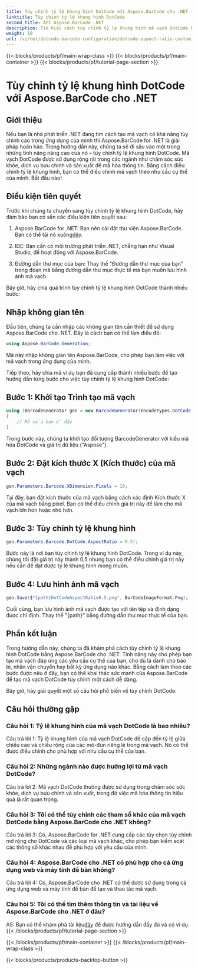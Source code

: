 ```yaml
---
title: Tùy chỉnh tỷ lệ khung hình DotCode với Aspose.BarCode cho .NET
linktitle: Tùy chỉnh tỷ lệ khung hình DotCode
second_title: API Aspose.BarCode .NET
description: Tìm hiểu cách tùy chỉnh tỷ lệ khung hình mã vạch DotCode bằng Aspose.BarCode cho .NET. Tạo mã vạch phù hợp cho ứng dụng của bạn một cách dễ dàng.
weight: 10
url: /vi/net/dotcode-barcode-configuration/dotcode-aspect-ratio-customization/
---
```


{{< blocks/products/pf/main-wrap-class >}}
{{< blocks/products/pf/main-container >}}
{{< blocks/products/pf/tutorial-page-section >}}

# Tùy chỉnh tỷ lệ khung hình DotCode với Aspose.BarCode cho .NET

## Giới thiệu

Nếu bạn là nhà phát triển .NET đang tìm cách tạo mã vạch có khả năng tùy chỉnh cao trong ứng dụng của mình thì Aspose.BarCode for .NET là giải pháp hoàn hảo. Trong hướng dẫn này, chúng ta sẽ đi sâu vào một trong những tính năng nâng cao của nó – tùy chỉnh tỷ lệ khung hình DotCode. Mã vạch DotCode được sử dụng rộng rãi trong các ngành như chăm sóc sức khỏe, dịch vụ bưu chính và sản xuất để mã hóa thông tin. Bằng cách điều chỉnh tỷ lệ khung hình, bạn có thể điều chỉnh mã vạch theo nhu cầu cụ thể của mình. Bắt đầu nào!

## Điều kiện tiên quyết

Trước khi chúng ta chuyển sang tùy chỉnh tỷ lệ khung hình DotCode, hãy đảm bảo bạn có sẵn các điều kiện tiên quyết sau:

1.  Aspose.BarCode for .NET: Bạn nên cài đặt thư viện Aspose.BarCode. Bạn có thể tải nó xuống[đây](https://releases.aspose.com/barcode/net/).

2. IDE: Bạn cần có môi trường phát triển .NET, chẳng hạn như Visual Studio, để hoạt động với Aspose.BarCode.

3. Đường dẫn thư mục của bạn: Thay thế "Đường dẫn thư mục của bạn" trong đoạn mã bằng đường dẫn thư mục thực tế mà bạn muốn lưu hình ảnh mã vạch.

Bây giờ, hãy chia quá trình tùy chỉnh tỷ lệ khung hình DotCode thành nhiều bước:

## Nhập không gian tên

Đầu tiên, chúng ta cần nhập các không gian tên cần thiết để sử dụng Aspose.BarCode cho .NET. Đây là cách bạn có thể làm điều đó:

```csharp
using Aspose.BarCode.Generation;
```

Mã này nhập không gian tên Aspose.BarCode, cho phép bạn làm việc với mã vạch trong ứng dụng của mình.

Tiếp theo, hãy chia mã ví dụ bạn đã cung cấp thành nhiều bước để tạo hướng dẫn từng bước cho việc tùy chỉnh tỷ lệ khung hình DotCode:

## Bước 1: Khởi tạo Trình tạo mã vạch

```csharp
using (BarcodeGenerator gen = new BarcodeGenerator(EncodeTypes.DotCode, "Aspose"))
{
    // Mã của bạn ở đây
}
```

Trong bước này, chúng ta khởi tạo đối tượng BarcodeGenerator với kiểu mã hóa DotCode và giá trị dữ liệu ("Aspose").

## Bước 2: Đặt kích thước X (Kích thước) của mã vạch

```csharp
gen.Parameters.Barcode.XDimension.Pixels = 10;
```

Tại đây, bạn đặt kích thước của mã vạch bằng cách xác định Kích thước X của mã vạch bằng pixel. Bạn có thể điều chỉnh giá trị này để làm cho mã vạch lớn hơn hoặc nhỏ hơn.

## Bước 3: Tùy chỉnh tỷ lệ khung hình

```csharp
gen.Parameters.Barcode.DotCode.AspectRatio = 0.5f;
```

Bước này là nơi bạn tùy chỉnh tỷ lệ khung hình DotCode. Trong ví dụ này, chúng tôi đặt giá trị này thành 0,5 nhưng bạn có thể điều chỉnh giá trị này nếu cần để đạt được tỷ lệ khung hình mong muốn.

## Bước 4: Lưu hình ảnh mã vạch

```csharp
gen.Save($"{path}DotCodeAspectRatio0.5.png", BarCodeImageFormat.Png);
```

Cuối cùng, bạn lưu hình ảnh mã vạch được tạo với tên tệp và định dạng được chỉ định. Thay thế "{path}" bằng đường dẫn thư mục thực tế của bạn.

## Phần kết luận

Trong hướng dẫn này, chúng ta đã khám phá cách tùy chỉnh tỷ lệ khung hình DotCode bằng Aspose.BarCode cho .NET. Tính năng này cho phép bạn tạo mã vạch đáp ứng các yêu cầu cụ thể của bạn, cho dù là dành cho bao bì, nhãn vận chuyển hay bất kỳ ứng dụng nào khác. Bằng cách làm theo các bước được nêu ở đây, bạn có thể khai thác sức mạnh của Aspose.BarCode để tạo mã vạch DotCode tùy chỉnh một cách dễ dàng.

Bây giờ, hãy giải quyết một số câu hỏi phổ biến về tùy chỉnh DotCode:

## Câu hỏi thường gặp

### Câu hỏi 1: Tỷ lệ khung hình của mã vạch DotCode là bao nhiêu?

Câu trả lời 1: Tỷ lệ khung hình của mã vạch DotCode đề cập đến tỷ lệ giữa chiều cao và chiều rộng của các mô-đun riêng lẻ trong mã vạch. Nó có thể được điều chỉnh cho phù hợp với nhu cầu cụ thể của bạn.

### Câu hỏi 2: Những ngành nào được hưởng lợi từ mã vạch DotCode?

Câu trả lời 2: Mã vạch DotCode thường được sử dụng trong chăm sóc sức khỏe, dịch vụ bưu chính và sản xuất, trong đó việc mã hóa thông tin hiệu quả là rất quan trọng.

### Câu hỏi 3: Tôi có thể tùy chỉnh các tham số khác của mã vạch DotCode bằng Aspose.BarCode cho .NET không?

Câu trả lời 3: Có, Aspose.BarCode for .NET cung cấp các tùy chọn tùy chỉnh mở rộng cho DotCode và các loại mã vạch khác, cho phép bạn kiểm soát các thông số khác nhau để phù hợp với yêu cầu của mình.

### Câu hỏi 4: Aspose.BarCode cho .NET có phù hợp cho cả ứng dụng web và máy tính để bàn không?

Câu trả lời 4: Có, Aspose.BarCode cho .NET có thể được sử dụng trong cả ứng dụng web và máy tính để bàn để tạo và thao tác mã vạch.

### Câu hỏi 5: Tôi có thể tìm thêm thông tin và tài liệu về Aspose.BarCode cho .NET ở đâu?

A5: Bạn có thể khám phá tài liệu[đây](https://reference.aspose.com/barcode/net/) để được hướng dẫn đầy đủ và có ví dụ.
{{< /blocks/products/pf/tutorial-page-section >}}

{{< /blocks/products/pf/main-container >}}
{{< /blocks/products/pf/main-wrap-class >}}

{{< blocks/products/products-backtop-button >}}

